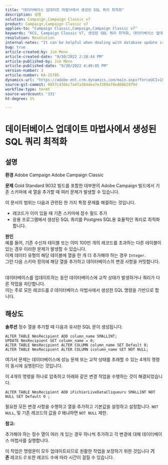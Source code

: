 ```yaml
---
title: "데이터베이스 업데이트 마법사에서 생성된 SQL 쿼리 최적화"
description: 설명
solution: Campaign,Campaign Classic v7
product: Campaign,Campaign Classic v7
applies-to: "Campaign Classic,Campaign,Campaign Classic v7"
keywords: "KCS, Campaign Classic V7, 생성된 SQL 쿼리 최적화, 데이터베이스 업데이트 마법사"
resolution: Resolution
internal-notes: "It can be helpful when dealing with database update issues with big tables"
bug: true
article-created-by: Jim Menn
article-created-date: "9/30/2022 2:28:44 PM"
article-published-by: Jim Menn
article-published-date: "9/30/2022 4:49:05 PM"
version-number: 3
article-number: KA-15785
dynamics-url: "https://adobe-ent.crm.dynamics.com/main.aspx?forceUCI=1&pagetype=entityrecord&etn=knowledgearticle&id=f9d8b92d-cc40-ed11-9db1-0022480866ad"
source-git-commit: 0857c436bc7a47a384dea7e3309a70ed8862879d
workflow-type: tm+mt
source-wordcount: '331'
ht-degree: 1%

---
```


# 데이터베이스 업데이트 마법사에서 생성된 SQL 쿼리 최적화

## 설명


<b>환경</b>
Adobe Campaign Adobe Campaign Classic

<b>문제</b>
Gold Standard 9032 빌드를 포함한 대부분의 Adobe Campaign 빌드에서 기존 스키마에 새 열을 추가할 때 여러 문제가 발생할 수 있습니다.

이 문서의 범위는 다음과 관련된 한 가지 특정 문제를 해결하는 것입니다.

- 레코드가 이미 있을 때 기존 스키마에 정수 필드 추가
- 응용 프로그램에서 생성된 SQL 쿼리를 Postgres SQL용 효율적인 쿼리로 최적화합니다.


<b>원인</b>
<br>예를 들어, 기존 수신자 테이블 또는 이미 100만 개의 레코드를 초과하는 다른 테이블이 있는 경우 이러한 문제가 발생할 수 있습니다.
<br>이제 데이터 유형의 해당 테이블에 열을 한 개 더 추가해야 하는 경우 `Integer`.
<br>그런 다음 스키마 정의에 해당 열을 추가하고 데이터베이스의 변경 사항을 커밋합니다.

<br>데이터베이스를 업데이트하는 동안 데이터베이스에 교착 상태가 발생하거나 쿼리가 다른 작업을 차단합니다.
<br>이는 주로 모든 레코드를 *0* 데이터베이스 마법사에서 생성한 SQL 명령을 기반으로 합니다.<br>

## 해상도


<b>솔루션</b>
정수 열을 추가할 때 다음과 유사한 SQL 문이 생성됩니다.


```
ALTER TABLE NmsRecipient ADD column_name SMALLINT;
UPDATE NmsRecipient SET column_name = 0;
ALTER TABLE NmsRecipient ALTER COLUMN column_name SET Default 0;
ALTER TABLE NmsRecipient ALTER COLUMN icolumn_name SET NOT NULL;
```


여기서 문제는 데이터베이스에 성능 문제 또는 교착 상태를 초래할 수 있는 4개의 명령이 동시에 실행된다는 것입니다.

이 4개의 명령을 하나로 압축하고 아래와 같은 변경 작업을 수행하는 것이 해결되었습니다.


```
ALTER TABLE NmsRecipient ADD iFichierLiveDataCliqueurs SMALLINT NOT NULL SET Default 0 ;
```


필요한 모든 변경 사항을 수행하고 열을 추가하고 기본값을 설정하고 설정합니다. `NOT NULL`, 및 기존 레코드의 값을 *0* 왜냐하면 `NOT NULL` 제한.



<b>참고:</b>

추가해야 하는 정수 열이 여러 개 있는 경우 하나씩 추가하고 각 변경에 대해 데이터베이스 마법사를 실행합니다.

이 작업은 명령문이 모두 업데이트되므로 원활한 작업을 보장하기 위한 것입니다 <b>기존 </b>레코드 *0* 또한 레코드 수에 따라 시간이 걸릴 수 있습니다.

